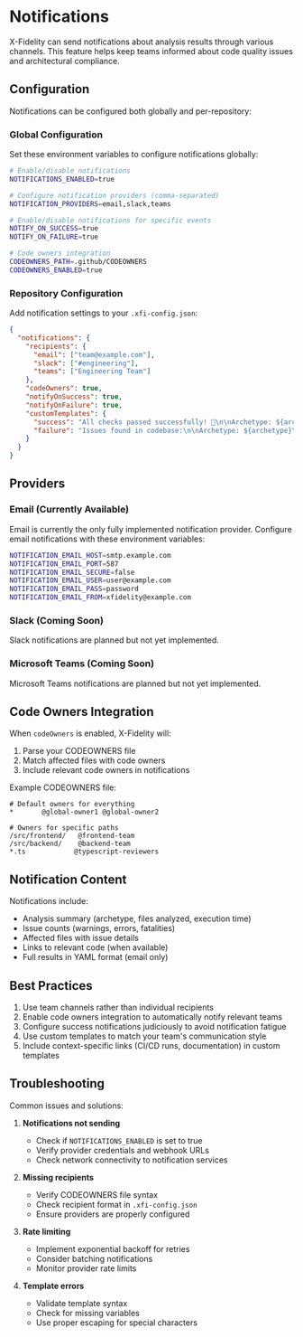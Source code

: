 # Notifications

X-Fidelity can send notifications about analysis results through various channels. This feature helps keep teams informed about code quality issues and architectural compliance.

## Configuration

Notifications can be configured both globally and per-repository:

### Global Configuration

Set these environment variables to configure notifications globally:

```bash
# Enable/disable notifications
NOTIFICATIONS_ENABLED=true

# Configure notification providers (comma-separated)
NOTIFICATION_PROVIDERS=email,slack,teams

# Enable/disable notifications for specific events
NOTIFY_ON_SUCCESS=true
NOTIFY_ON_FAILURE=true

# Code owners integration
CODEOWNERS_PATH=.github/CODEOWNERS
CODEOWNERS_ENABLED=true
```

### Repository Configuration

Add notification settings to your `.xfi-config.json`:

```json
{
  "notifications": {
    "recipients": {
      "email": ["team@example.com"],
      "slack": ["#engineering"],
      "teams": ["Engineering Team"]
    },
    "codeOwners": true,
    "notifyOnSuccess": true,
    "notifyOnFailure": true,
    "customTemplates": {
      "success": "All checks passed successfully! 🎉\n\nArchetype: ${archetype}\nFiles analyzed: ${fileCount}\nExecution time: ${executionTime}s",
      "failure": "Issues found in codebase:\n\nArchetype: ${archetype}\nTotal issues: ${totalIssues}\n- Warnings: ${warningCount}\n- Errors: ${errorCount}\n- Fatalities: ${fatalityCount}\n\nAffected files:\n${affectedFiles}"
    }
  }
}
```

## Providers

### Email (Currently Available)

Email is currently the only fully implemented notification provider. Configure email notifications with these environment variables:

```bash
NOTIFICATION_EMAIL_HOST=smtp.example.com
NOTIFICATION_EMAIL_PORT=587
NOTIFICATION_EMAIL_SECURE=false
NOTIFICATION_EMAIL_USER=user@example.com
NOTIFICATION_EMAIL_PASS=password
NOTIFICATION_EMAIL_FROM=xfidelity@example.com
```

### Slack (Coming Soon)

Slack notifications are planned but not yet implemented.

### Microsoft Teams (Coming Soon)

Microsoft Teams notifications are planned but not yet implemented.

## Code Owners Integration

When `codeOwners` is enabled, X-Fidelity will:

1. Parse your CODEOWNERS file
2. Match affected files with code owners
3. Include relevant code owners in notifications

Example CODEOWNERS file:

```
# Default owners for everything
*       @global-owner1 @global-owner2

# Owners for specific paths
/src/frontend/   @frontend-team
/src/backend/    @backend-team
*.ts            @typescript-reviewers
```

## Notification Content

Notifications include:

- Analysis summary (archetype, files analyzed, execution time)
- Issue counts (warnings, errors, fatalities)
- Affected files with issue details
- Links to relevant code (when available)
- Full results in YAML format (email only)


## Best Practices

1. Use team channels rather than individual recipients
2. Enable code owners integration to automatically notify relevant teams
3. Configure success notifications judiciously to avoid notification fatigue
4. Use custom templates to match your team's communication style
5. Include context-specific links (CI/CD runs, documentation) in custom templates

## Troubleshooting

Common issues and solutions:

1. **Notifications not sending**
   - Check if `NOTIFICATIONS_ENABLED` is set to true
   - Verify provider credentials and webhook URLs
   - Check network connectivity to notification services

2. **Missing recipients**
   - Verify CODEOWNERS file syntax
   - Check recipient format in `.xfi-config.json`
   - Ensure providers are properly configured

3. **Rate limiting**
   - Implement exponential backoff for retries
   - Consider batching notifications
   - Monitor provider rate limits

4. **Template errors**
   - Validate template syntax
   - Check for missing variables
   - Use proper escaping for special characters

